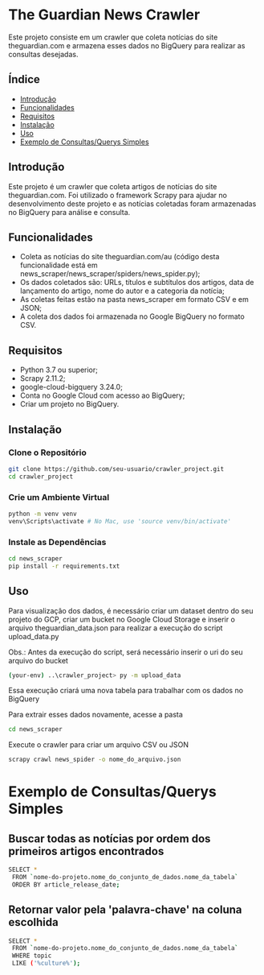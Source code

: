 # The Guardian News Crawler
Este projeto consiste em um crawler que coleta notícias do site theguardian.com e armazena esses dados no BigQuery para realizar as consultas desejadas. <!-- e disponibiliza uma API para busca desses dados. -->

## Índice

- [Introdução](#introdução)
- [Funcionalidades](#funcionalidades)
- [Requisitos](#requisitos)
- [Instalação](#instalação)
- [Uso](#uso)
- [Exemplo de Consultas/Querys Simples](#exemplo-de-consultasquerys-simples)

## Introdução
Este projeto é um crawler que coleta artigos de notícias do site theguardian.com. Foi utilizado o framework Scrapy para ajudar no desenvolvimento deste projeto e as notícias coletadas foram armazenadas no BigQuery para análise e consulta. <!-- Uma API RESTful é fornecida para facilitar a busca e recuperação desses dados.  -->

## Funcionalidades

- Coleta as notícias do site theguardian.com/au (código desta funcionalidade está em news_scraper/news_scraper/spiders/news_spider.py);
- Os dados coletados são: URLs, títulos e subtítulos dos artigos, data de lançamento do artigo, nome do autor e a categoria da notícia;
- As coletas feitas estão na pasta news_scraper em formato CSV e em JSON;
- A coleta dos dados foi armazenada no Google BigQuery no formato CSV.

## Requisitos

- Python 3.7 ou superior;
- Scrapy 2.11.2;
- google-cloud-bigquery 3.24.0;
- Conta no Google Cloud com acesso ao BigQuery;
- Criar um projeto no BigQuery.

## Instalação
### Clone o Repositório
~~~bash
git clone https://github.com/seu-usuario/crawler_project.git
cd crawler_project
~~~

### Crie um Ambiente Virtual
~~~bash
python -m venv venv
venv\Scripts\activate # No Mac, use 'source venv/bin/activate' 
~~~

### Instale as Dependências
~~~bash
cd news_scraper
pip install -r requirements.txt
~~~

## Uso

Para visualização dos dados, é necessário criar um dataset dentro do seu projeto do GCP, criar um bucket no Google Cloud Storage e inserir o arquivo theguardian_data.json para realizar a execução do script upload_data.py

Obs.: Antes da execução do script, será necessário inserir o uri do seu arquivo do bucket

~~~bash 
(your-env) ..\crawler_project> py -m upload_data
~~~
Essa execução criará uma nova tabela para trabalhar com os dados no BigQuery


Para extrair esses dados novamente, acesse a pasta
~~~bash 
cd news_scraper
~~~
Execute o crawler para criar um arquivo CSV ou JSON
~~~bash 
scrapy crawl news_spider -o nome_do_arquivo.json 
~~~


# Exemplo de Consultas/Querys Simples

## Buscar todas as notícias por ordem dos primeiros artigos encontrados
~~~bash 
SELECT *
 FROM `nome-do-projeto.nome_do_conjunto_de_dados.nome_da_tabela`
 ORDER BY article_release_date;
~~~

## Retornar valor pela 'palavra-chave' na coluna escolhida
~~~bash 
SELECT *
 FROM `nome-do-projeto.nome_do_conjunto_de_dados.nome_da_tabela`
 WHERE topic 
 LIKE ('%culture%');
~~~
